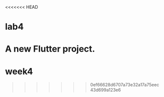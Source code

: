 <<<<<<< HEAD
# lab4

A new Flutter project.
=======
# week4
>>>>>>> 0ef66628d6707a73e32a17a75eec43d699a123e6
